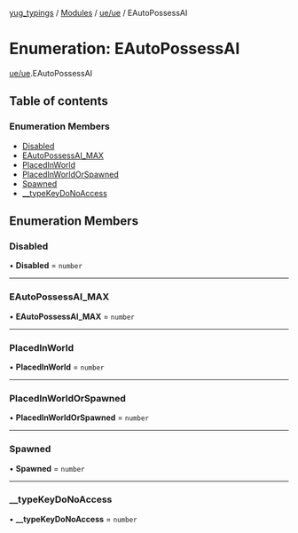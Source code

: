 [yug_typings](../README.md) / [Modules](../modules.md) / [ue/ue](../modules/ue_ue.md) / EAutoPossessAI

# Enumeration: EAutoPossessAI

[ue/ue](../modules/ue_ue.md).EAutoPossessAI

## Table of contents

### Enumeration Members

- [Disabled](ue_ue.EAutoPossessAI.md#disabled)
- [EAutoPossessAI\_MAX](ue_ue.EAutoPossessAI.md#eautopossessai_max)
- [PlacedInWorld](ue_ue.EAutoPossessAI.md#placedinworld)
- [PlacedInWorldOrSpawned](ue_ue.EAutoPossessAI.md#placedinworldorspawned)
- [Spawned](ue_ue.EAutoPossessAI.md#spawned)
- [\_\_typeKeyDoNoAccess](ue_ue.EAutoPossessAI.md#__typekeydonoaccess)

## Enumeration Members

### Disabled

• **Disabled** = `number`

___

### EAutoPossessAI\_MAX

• **EAutoPossessAI\_MAX** = `number`

___

### PlacedInWorld

• **PlacedInWorld** = `number`

___

### PlacedInWorldOrSpawned

• **PlacedInWorldOrSpawned** = `number`

___

### Spawned

• **Spawned** = `number`

___

### \_\_typeKeyDoNoAccess

• **\_\_typeKeyDoNoAccess** = `number`
